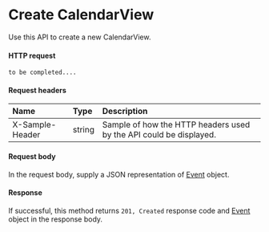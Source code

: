 # Create CalendarView

Use this API to create a new CalendarView.
#### HTTP request
```http
to be completed....
```
#### Request headers
| Name       | Type | Description|
|:---------------|:--------|:----------|
| X-Sample-Header  | string  | Sample of how the HTTP headers used by the API could be displayed.|

#### Request body
In the request body, supply a JSON representation of [Event]('../api/event.md') object.


#### Response
If successful, this method returns `201, Created` response code and [Event](../resources/event.md) object in the response body.
